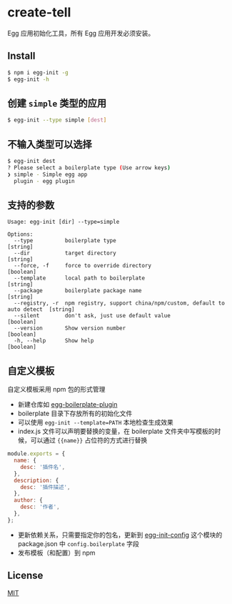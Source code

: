 create-tell
=======
Egg 应用初始化工具，所有 Egg 应用开发必须安装。

## Install

```bash
$ npm i egg-init -g
$ egg-init -h
```

## 创建 `simple` 类型的应用

```bash
$ egg-init --type simple [dest]
```

## 不输入类型可以选择

```bash
$ egg-init dest
? Please select a boilerplate type (Use arrow keys)
❯ simple - Simple egg app
  plugin - egg plugin
```

## 支持的参数

```
Usage: egg-init [dir] --type=simple

Options:
  --type          boilerplate type                                                [string]
  --dir           target directory                                                [string]
  --force, -f     force to override directory                                     [boolean]
  --template      local path to boilerplate                                       [string]
  --package       boilerplate package name                                        [string]
  --registry, -r  npm registry, support china/npm/custom, default to auto detect  [string]
  --silent        don't ask, just use default value                               [boolean]
  --version       Show version number                                             [boolean]
  -h, --help      Show help                                                       [boolean]
```

## 自定义模板

自定义模板采用 npm 包的形式管理

- 新建仓库如 [egg-boilerplate-plugin](https://github.com/eggjs/egg-boilerplate-plugin)
- boilerplate 目录下存放所有的初始化文件
- 可以使用 `egg-init --template=PATH` 本地检查生成效果
- index.js 文件可以声明要替换的变量，在 boilerplate 文件夹中写模板的时候，可以通过 `{{name}}` 占位符的方式进行替换

```js
module.exports = {
  name: {
    desc: '插件名',
  },
  description: {
    desc: '插件描述',
  },
  author: {
    desc: '作者',
  },
};
```

- 更新依赖关系，只需要指定你的包名，更新到 [egg-init-config](https://github.com/eggjs/egg-init-config) 这个模块的 package.json 中 `config.boilerplate` 字段
- 发布模板（和配置）到 npm

## License

[MIT](LICENSE)
